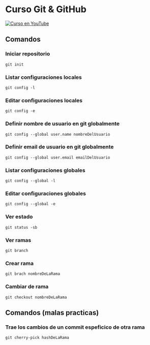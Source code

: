 # Curso Git & GitHub
[![Curso en YouTube](https://cdn.icon-icons.com/icons2/1488/PNG/128/5295-youtube-i_102568.png "Curso en YouTube")](https://www.youtube.com/watch?v=u49BtIIdLv4&list=PLVPhgrU5vr6MPLPmORSxD76E8yG33YY-C "Curso en YouTube")
## Comandos
### Iniciar repositorio
	git init
### Listar configuraciones locales
	git config -l
### Editar configuraciones locales
	git config -e
### Definir nombre de usuario en git globalmente
	git config --global user.name nombreDelUsuario
### Definir email de usuario en git globalmente
	git config --global user.email emailDelUsuario
### Listar configuraciones globales
	git config --global -l
### Editar configuraciones globales
	git config --global -e
### Ver estado
	git status -sb
### Ver ramas
	git branch
### Crear rama
	git brach nombreDeLaRama
### Cambiar de rama
	git checkout nombreDeLaRama
## Comandos (malas practicas)
### Trae los cambios de un commit espeficico de otra rama
	git cherry-pick hashDeLaRama
  
